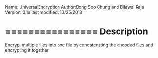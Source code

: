 Name: UniversalEncryption
Author:Dong Soo Chung and Bilawal Raja
Version: 0.1a
last modified: 10/25/2018

================
Description
================
Encrypt multiple files into one file by concatenating the encoded files and encrypting it together

